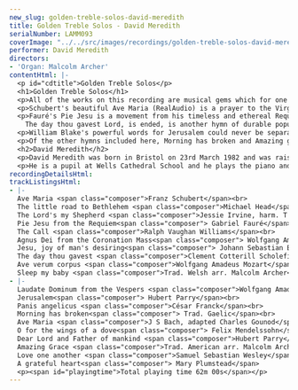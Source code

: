 ```yaml
---
new_slug: golden-treble-solos-david-meredith
title: Golden Treble Solos - David Meredith
serialNumber: LAMM093
coverImage: "../../src/images/recordings/golden-treble-solos-david-meredith.jpg"
performer: David Meredith
directors:
- 'Organ: Malcolm Archer'
contentHtml: |-
  <p id="cdtitle">Golden Treble Solos</p>
  <h1>Golden Treble Solos</h1>
  <p>All of the works on this recording are musical gems which for one reason or another have earned an enduring place in the solo soprano repertory and which, through their exquisite crafting for the human voice are assured a lasting popularity. The composers are wide ranging and span several centuries from J.S.Bach to the present day.</p>
  <p>Schubert's beautiful Ave Maria (RealAudio) is a prayer to the Virgin Mary, Hail Mary full of grace and is full of the composer's characteristic gift for melody which can be found in much of his music but most noticeably in his songs. Later in the recording the same words are set by Gounod, a Parisian composer who lived from 1818 to 1893. Michael Head was a twentieth century English composer who also had a great gift for melody. He was born in 1900 and was educated at the Royal Academy of Music where he later became Professor of piano. The Lord's my shepherd is one of the most popular hymns, especially when sung to the tune Crimond. The words are a metrical setting of Psalm 23.</p>
  <p>Fauré's Pie Jesu is a movement from his timeless and ethereal Requiem Mass. Fauré had a very strong influence on many French composers of his time and Maurice Ravel was among his pupils. The Call comes from Vaughan Williams' Five Mystical Songs, and is a setting of words by George Herbert. Originally composed to be sung by a baritone; this works equally well when sung by a treble. Mozart's Agnus Dei comes from his Mass in C (the Coronation Mass). The translation of the Latin words is: O Lamb of God, that takest away the sins of the world, have mercy upon us. Bach's setting of Jesu, joy of man's desiring comes from his Cantata No. 147 and has become a favourite choice for weddings.<br>
    The day thou gavest Lord, is ended, is another hymn of durable popularity and is sung to the tune St Clement, composed by Clement Cotterill Scholefield. Mozart's Ave verum corpus (Hail, true body) is a communion motet, and its reflective nature and melodic appeal has ensured a place in the repertory of most liturgical choirs, as indeed has his setting of Laudate Dominum. The words Sleep my baby are set here to a traditional Welsh folk tune of haunting simplicity.</p>
  <p>William Blake's powerful words for Jerusalem could never be separated from Hubert Parry's magnificent tune, and it has almost become our second National Anthem. Another of Parry's tunes (Repton) is sung to Dear Lord and Father of mankind, which was composed for his oratorio 'Judith'. Panis angelicus (Bread of angels) is another work which is suitable for the communion and is set to music by the Parisian composer César Franck, who had enormous influence on French composers in the late nineteenth and early twentieth centuries.</p>
  <p>Of the other hymns included here, Morning has broken and Amazing grace both have a special place in the hearts of many people. The former is sung to an old Gaelic melody, and the latter has American origins and is based on an old Shaker tune. O for the wings of a dove (RealAudio) comes from Mendelssohn's anthem 'Hear my prayer' which has a 'tour-de-force' of a treble solo, and singing this solo is the secret desire of most choristers. Love one another comes from the longer anthem 'Blessed be the God and Father' by S S Wesley, who was organist at several English Cathedrals including Exeter, Hereford, Winchester and Gloucester. The disc ends with a charming setting of A grateful heart by the English song writer Mary Plumstead. This simple yet effective piece is dedicated to Angela and Brian Rayner Cook and is a setting of words by George Herbert.</p>
  <h2>David Meredith</h2>
  <p>David Meredith was born in Bristol on 23rd March 1982 and was raised in Bath where he attended St Stephen's Church of England Primary School. He started singing at the age of six, encouraged by his piano teacher, Sue Ferguson. In September 1990 he became a chorister at Wells Cathedral with Dr Anthony Crossland, eventually being appointed Head Chorister, a position which he held for two years.</p>
  <p>He is a pupil at Wells Cathedral School and he plays the piano and percussion and is a member of the school orchestra.With Wells Cathedral Choir, David has sung many solos and has taken part in several broadcasts and recordings as well as concert tours to Belgium, France, Brazil, Germany and the USA. He is also a soloist on the CD 'The Gift of Christmas'. Apart from singing, his other interests include tennis, which he plays for the school, athletics and horse riding.</p>
recordingDetailsHtml: 
trackListingsHtml:
- |-
  Ave Maria <span class="composer">Franz Schubert</span><br>
  The little road to Bethlehem <span class="composer">Michael Head</span><br>
  The Lord's my Shepherd <span class="composer">Jessie Irvine, harm. T C L Pritchard</span><br>
  Pie Jesu from the Requiem<span class="composer"> Gabriel Fauré</span><br>
  The Call <span class="composer">Ralph Vaughan Williams</span><br>
  Agnus Dei from the Coronation Mass<span class="composer"> Wolfgang Amadeus Mozart</span><br>
  Jesu, joy of man's desiring<span class="composer"> Johann Sebastian Bach</span><br>
  The day thou gavest <span class="composer">Clement Cotterill Scholefield</span><br>
  Ave verum corpus <span class="composer">Wolfgang Amadeus Mozart</span><br>
  Sleep my baby <span class="composer">Trad. Welsh arr. Malcolm Archer</span>
- |-
  Laudate Dominum from the Vespers <span class="composer">Wolfgang Amadeus Mozart</span><br>
  Jerusalem<span class="composer"> Hubert Parry</span><br>
  Panis angelicus <span class="composer">César Franck</span><br>
  Morning has broken<span class="composer"> Trad. Gaelic</span><br>
  Ave Maria <span class="composer">J S Bach, adapted Charles Gounod</span><br>
  O for the wings of a dove<span class="composer"> Felix Mendelssohn</span><br>
  Dear Lord and Father of mankind <span class="composer">Hubert Parry</span><br>
  Amazing Grace <span class="composer">Trad. American arr. Malcolm Archer</span><br>
  Love one another <span class="composer">Samuel Sebastian Wesley</span><br>
  A grateful heart<span class="composer"> Mary Plumstead</span>
  <p><span id="playingtime">Total playing time 62m 00s</span></p>
---
```


